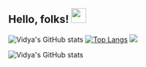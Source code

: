 
## Hello, folks! <img src="https://raw.githubusercontent.com/MartinHeinz/MartinHeinz/master/wave.gif" width="30px">
![Vidya's GitHub stats](https://github-readme-stats.vercel.app/api?username=Vidya1899&show_icons=true&theme=radical)
[![Top Langs](https://github-readme-stats.vercel.app/api/top-langs/?username=Vidya1899&layout=compact)](https://github.com/Vidya1899/github-readme-stats)
![](https://img.shields.io/badge/<WORD_ON_LEFT>-<WORD_ON_RIGHT>-informational?style=flat&logo=<LOGO_NAME>&logoColor=white&color=2bbc8a)

![Vidya's GitHub stats](https://github-readme-stats.vercel.app/api?username=Vidya1899&count_private=true)



<!--
### Hi there 👋
**Vidya1899/Vidya1899** is a ✨ _special_ ✨ repository because its `README.md` (this file) appears on your GitHub profile.

Here are some ideas to get you started:

- 🔭 I’m currently working on ...
- 🌱 I’m currently learning ...
- 👯 I’m looking to collaborate on ...
- 🤔 I’m looking for help with ...
- 💬 Ask me about ...
- 📫 How to reach me: ...
- 😄 Pronouns: ...
- ⚡ Fun fact: ...
-->
